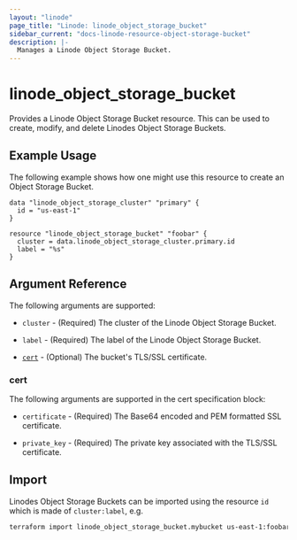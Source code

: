 ```yaml
---
layout: "linode"
page_title: "Linode: linode_object_storage_bucket"
sidebar_current: "docs-linode-resource-object-storage-bucket"
description: |-
  Manages a Linode Object Storage Bucket.
---
```


# linode\_object\_storage\_bucket

Provides a Linode Object Storage Bucket resource. This can be used to create, modify, and delete Linodes Object Storage Buckets.

## Example Usage

The following example shows how one might use this resource to create an Object Storage Bucket.

```hcl
data "linode_object_storage_cluster" "primary" {
  id = "us-east-1"
}

resource "linode_object_storage_bucket" "foobar" {
  cluster = data.linode_object_storage_cluster.primary.id
  label = "%s"
}

```

## Argument Reference

The following arguments are supported:

* `cluster` - (Required) The cluster of the Linode Object Storage Bucket.

* `label` - (Required) The label of the Linode Object Storage Bucket.

* [`cert`](#cert) - (Optional) The bucket's TLS/SSL certificate.

### cert

The following arguments are supported in the cert specification block:

* `certificate` - (Required) The Base64 encoded and PEM formatted SSL certificate.

* `private_key` - (Required) The private key associated with the TLS/SSL certificate.

## Import

Linodes Object Storage Buckets can be imported using the resource `id` which is made of `cluster:label`, e.g.

```sh
terraform import linode_object_storage_bucket.mybucket us-east-1:foobar
```
